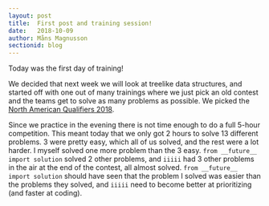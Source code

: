 ```yaml
---
layout: post
title:  First post and training session!
date:   2018-10-09
author: Måns Magnusson
sectionid: blog
---
```


Today was the first day of training!

We decided that next week we will look at treelike data structures, and started off with one out of many trainings where we just pick an old contest and the teams get to solve as many problems as possible. We picked the [North American Qualifiers 2018](https://naq18.kattis.com/).

Since we practice in the evening there is not time enough to do a full 5-hour competition. This meant today that we only got 2 hours to solve 13 different problems. 3 were pretty easy, which all of us solved, and the rest were a lot harder. I myself solved one more problem than the 3 easy. `from __future__ import solution` solved 2 other problems, and `iiiii` had 3 other problems in the air at the end of the contest, all almost solved. `from __future__ import solution` should have seen that the problem I solved was easier than the problems they solved, and `iiiii` need to become better at prioritizing (and faster at coding).
